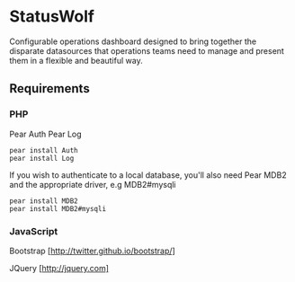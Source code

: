StatusWolf
==========

Configurable operations dashboard designed to bring together the
disparate datasources that operations teams need to manage and present
them in a flexible and beautiful way.

## Requirements
### PHP
Pear Auth
Pear Log

    pear install Auth
    pear install Log

If you wish to authenticate to a local database, you'll also need
Pear MDB2 and the appropriate driver, e.g MDB2#mysqli

    pear install MDB2
    pear install MDB2#mysqli

### JavaScript
Bootstrap
[http://twitter.github.io/bootstrap/]

JQuery
[http://jquery.com]